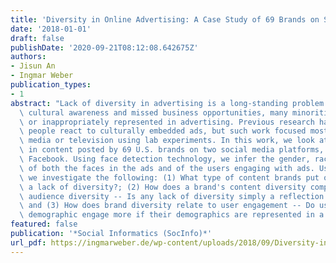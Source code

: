 ```yaml
---
title: 'Diversity in Online Advertising: A Case Study of 69 Brands on Social Media'
date: '2018-01-01'
draft: false
publishDate: '2020-09-21T08:12:08.642675Z'
authors:
- Jisun An
- Ingmar Weber
publication_types:
- 1
abstract: "Lack of diversity in advertising is a long-standing problem. Despite growing\
  \ cultural awareness and missed business opportunities, many minorities remain under-\
  \ or inappropriately represented in advertising. Previous research has studied how\
  \ people react to culturally embedded ads, but such work focused mostly on print\
  \ media or television using lab experiments. In this work, we look at diversity\
  \ in content posted by 69 U.S. brands on two social media platforms, Instagram and\
  \ Facebook. Using face detection technology, we infer the gender, race, and age\
  \ of both the faces in the ads and of the users engaging with ads. Using this dataset,\
  \ we investigate the following: (1) What type of content brands put out -- Is there\
  \ a lack of diversity?; (2) How does a brand's content diversity compare to its\
  \ audience diversity -- Is any lack of diversity simply a reflection of the audience?;\
  \ and (3) How does brand diversity relate to user engagement -- Do users of a particular\
  \ demographic engage more if their demographics are represented in a post?"
featured: false
publication: '*Social Informatics (SocInfo)*'
url_pdf: https://ingmarweber.de/wp-content/uploads/2018/09/Diversity-in-Online-Advertising-A-Acase-STudy-of-69-Brands-on-Social-Media.pdf
---
```


